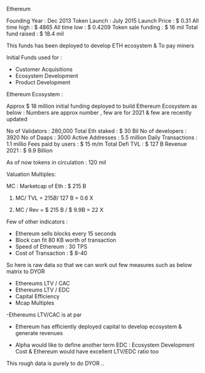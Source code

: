Ethereum

Founding Year : Dec 2013
Token Launch : July 2015
Launch Price : $ 0.31
All time high : $ 4865
All time low : $ 0.4209
Token sale funding : $ 16 mil
Total fund raised : $ 18.4 mil

This funds has been deployed to develop ETH ecosystem & To pay miners

Initial Funds used for :

- Customer Acquisitions
- Ecosystem Development
- Product Development

Ethereum Ecosystem :

Approx $ 18 million initial funding deployed to build Ethereum Ecosystem as below : Numbers are approx number , few are for 2021 & few are recently updated

No of Validators : 280,000
Total Eth staked : $ 30 Bil
No of developers : 3920
No of Daaps : 3000
Active Addresses : 5.5 million
Daily Transactions : 1.1 millio
Fees paid by users : $ 15 m/m
Total Defi TVL : $ 127 B
Revenue 2021 : $ 9.9 Billion

As of now tokens in circulation : 120 mil

Valuation Multiples:

MC : Marketcap of Eth : $ 215 B

1. MC/ TVL = $215 B /$ 127 B = 0.6 X

2. MC / Rev = $ 215 B / $ 9.9B = 22 X

Few of other indicators :

- Ethereum sells blocks every 15 seconds
- Block can fit 80 KB worth of transaction
- Speed of Ethereum : 30 TPS
- Cost of Transaction : $ 8-40

So here is raw data so that we can work out few measures such as below matrix to DYOR

- Ethereums LTV / CAC
- Ethereums LTV / EDC
- Capital Efficiency
- Mcap Multiples

-Ethereums LTV/CAC is at par
- Ethereum has efficiently deployed capital to develop ecosystem & generate revenues

- Alpha would like to define another term EDC : Ecosystem Development Cost & Ethereum would have excellent LTV/EDC ratio too

This rough data is purely to do DYOR ..
